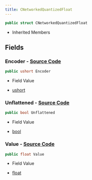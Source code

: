 ```yaml
---
title: CNetworkedQuantizedFloat
---
```


```csharp
public struct CNetworkedQuantizedFloat
```

- Inherited Members

## Fields

### **Encoder** - [Source Code](https://github.com/swiftly-solution/swiftlys2/blob/main/managed/src/SwiftlyS2.Shared/Natives/Structs/CNetworkedQuantizedFloat.cs#L12)

```csharp
public ushort Encoder
```

- Field Value

- [ushort](https://learn.microsoft.com/dotnet/api/system.uint16)

### **Unflattened** - [Source Code](https://github.com/swiftly-solution/swiftlys2/blob/main/managed/src/SwiftlyS2.Shared/Natives/Structs/CNetworkedQuantizedFloat.cs#L15)

```csharp
public bool Unflattened
```

- Field Value

- [bool](https://learn.microsoft.com/dotnet/api/system.boolean)

### **Value** - [Source Code](https://github.com/swiftly-solution/swiftlys2/blob/main/managed/src/SwiftlyS2.Shared/Natives/Structs/CNetworkedQuantizedFloat.cs#L9)

```csharp
public float Value
```

- Field Value

- [float](https://learn.microsoft.com/dotnet/api/system.single)

